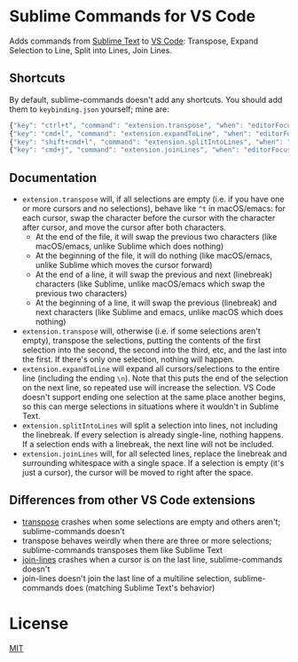 # Sublime Commands for VS Code

Adds commands from [Sublime Text](https://www.sublimetext.com/) to [VS Code](https://code.visualstudio.com/): Transpose, Expand Selection to Line, Split into Lines, Join Lines.

## Shortcuts

By default, sublime-commands doesn't add any shortcuts. You should add them to `keybinding.json` yourself; mine are:

```javascript
{"key": "ctrl+t", "command": "extension.transpose", "when": "editorFocus"},
{"key": "cmd+l", "command": "extension.expandToLine", "when": "editorFocus"},
{"key": "shift+cmd+l", "command": "extension.splitIntoLines", "when": "editorFocus"},
{"key": "cmd+j", "command": "extension.joinLines", "when": "editorFocus"},
```

## Documentation

- `extension.transpose` will, if all selections are empty (i.e. if you have one or more cursors and no selections), behave like `^t` in macOS/emacs: for each cursor, swap the character before the cursor with the character after cursor, and move the cursor after both characters.
  - At the end of the file, it will swap the previous two characters (like macOS/emacs, unlike Sublime which does nothing)
  - At the beginning of the file, it will do nothing (like macOS/emacs, unlike Sublime which moves the cursor forward)
  - At the end of a line, it will swap the previous and next (linebreak) characters (like Sublime, unlike macOS/emacs which swap the previous two characters)
  - At the beginning of a line, it will swap the previous (linebreak) and next characters (like Sublime and emacs, unlike macOS which does nothing)
- `extension.transpose` will, otherwise (i.e. if some selections aren't empty), transpose the selections, putting the contents of the first selection into the second, the second into the third, etc, and the last into the first. If there's only one selection, nothing will happen.
- `extension.expandToLine` will expand all cursors/selections to the entire line (including the ending `\n`). Note that this puts the end of the selection on the next line, so repeated use will increase the selection. VS Code doesn't support ending one selection at the same place another begins, so this can merge selections in situations where it wouldn't in Sublime Text.
- `extension.splitIntoLines` will split a selection into lines, not including the linebreak. If every selection is already single-line, nothing happens. If a selection ends with a linebreak, the next line will not be included.
- `extension.joinLines` will, for all selected lines, replace the linebreak and surrounding whitespace with a single space. If a selection is empty (it's just a cursor), the cursor will be moved to right after the space.

## Differences from other VS Code extensions

- [transpose](https://marketplace.visualstudio.com/items?itemName=v4run.transpose) crashes when some selections are empty and others aren't; sublime-commands doesn't
- transpose behaves weirdly when there are three or more selections; sublime-commands transposes them like Sublime Text
- [join-lines](https://marketplace.visualstudio.com/items?itemName=wmaurer.join-lines) crashes when a cursor is on the last line, sublime-commands doesn't
- join-lines doesn't join the last line of a multiline selection, sublime-commands does (matching Sublime Text's behavior)

# License

[MIT](https://github.com/Zarel/vscode-sublime-commands/blob/master/LICENSE)
